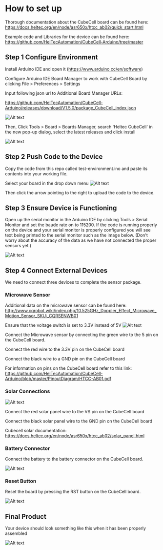 # How to set up

Thorough documentation about the CubeCell board can be found here: https://docs.heltec.org/en/node/asr650x/htcc_ab02/quick_start.html

Example code and Libraries for the device can be found here: https://github.com/HelTecAutomation/CubeCell-Arduino/tree/master

## Step 1 Configure Environment

Install Arduino IDE and open it (https://www.arduino.cc/en/software)

Configure Arduino IDE Board Manager to work with CubeCell Board by clicking File > Preferences > Settings

Input following json url to Additional Board Manager URLs:

https://github.com/HelTecAutomation/CubeCell-Arduino/releases/download/V1.5.0/package_CubeCell_index.json

![Alt text](image.png)

Then, Click Tools > Board > Boards Manager, search 'Heltec CubeCell' in the new pop-up dialog, select the latest releases and click install

![Alt text](image-1.png)



## Step 2 Push Code to the Device
Copy the code from this repo called test-environment.ino and paste its contents into your working file.

Select your board in the drop down menu
![Alt text](image-2.png)

Then click the arrow pointing to the right to upload the code to the device.

## Step 3 Ensure Device is Functioning
Open up the serial monitor in the Arduino IDE by clicking Tools > Serial Monitor and set the baude rate on to 115200. If the code is running properly on the device and your serial monitor is properly configured you will see text being printed to the serial monitor such as the image below. (Don't worry about the accuracy of the data as we have not connected the proper sensors yet.)

![Alt text](image-3.png)

## Step 4 Connect External Devices
We need to connect three devices to complete the sensor package. 

### Microwave Sensor
Additional data on the microwave sensor can be found here:
http://www.cqrobot.wiki/index.php/10.525GHz_Doppler_Effect_Microwave_Motion_Sensor_SKU:_CQRSENWB01

Ensure that the voltage switch is set to 3.3V instead of 5V
![Alt text](image-7.png)

Connect the Microwave sensor by connecting the green wire to the 5 pin on the CubeCell board. 

Connect the red wire to the 3.3V pin on the CubeCell board

Connect the black wire to a GND pin on the CubeCell board

For information on pins on the CubeCell board refer to this link:
https://github.com/HelTecAutomation/CubeCell-Arduino/blob/master/PinoutDiagram/HTCC-AB01.pdf

### Solar Connections
![Alt text](image-4.png)

Connect the red solar panel wire to the VS pin on the CubeCell board

Connect the black solar panel wire to the GND pin on the CubeCell board

Cubecell solar documentation: https://docs.heltec.org/en/node/asr650x/htcc_ab02/solar_panel.html

### Battery Connector

Connect the battery to the battery connector on the CubeCell board.

![Alt text](image-5.png)


### Reset Button
Reset the board by pressing the RST button on the CubeCell board.

![Alt text](image-6.png)


## Final Product
Your device should look something like this when it has been properly assembled

![Alt text](image-8.png)
